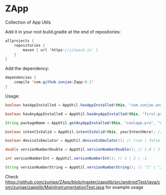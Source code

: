 # ZApp
Collection of App Utils

Add it in your root build.gradle at the end of repositories:

```java
allprojects {
    repositories {
        maven { url 'https://jitpack.io' }
    }
}
```


Add the dependency:

```java
dependencies {
    compile 'com.github.zunjae:Zapp:0.1'
}
```

Usage:

```java
boolean hasAppInstalled = AppUtil.hasAppInstalled(this, "com.zunjae.anyme"); // true | false

boolean hasAnyAppInstalled = AppUtil.hasAnyAppInstalled(this, "first.package", "second.package"); // true | false

String packageName = AppUtil.getAnyAppInstalled(this, "coolapp.pro", "coolapp.ad"); // "coolapp.pro" | "coolapp.ad" | null

boolean intentIsValid = AppUtil.intentIsValid(this, yourIntentHere); // true | false

boolean deviceIsEmulator = AppUtil.deviceIsEmulator(); // true | false

double versionNumberDouble = AppUtil.versionNumberDouble(); // 1.0 | 2.0 | -1.0

int versionNumberInt = AppUtil.versionNumberInt(); // 1 | 2 | -1

String versionNumberString = AppUtil.versionNumberString(); // "1" | "2" | null

```

Check https://github.com/zunjae/ZApp/blob/master/zapplib/src/androidTest/java/com/zunjae/zapplib/MainInstrumentationTest.java for example usage